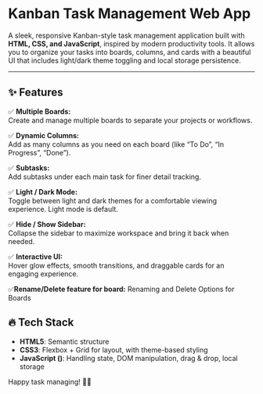 # Kanban Task Management Web App

A sleek, responsive Kanban-style task management application built with **HTML, CSS, and JavaScript**, inspired by modern productivity tools. It allows you to organize your tasks into boards, columns, and cards with a beautiful UI that includes light/dark theme toggling and local storage persistence.

---

## ✨ Features

✅ **Multiple Boards:**  
Create and manage multiple boards to separate your projects or workflows.

✅ **Dynamic Columns:**  
Add as many columns as you need on each board (like “To Do”, “In Progress”, “Done”).

✅ **Subtasks:**  
Add subtasks under each main task for finer detail tracking.

✅ **Light / Dark Mode:**  
Toggle between light and dark themes for a comfortable viewing experience. Light mode is default.

✅ **Hide / Show Sidebar:**  
Collapse the sidebar to maximize workspace and bring it back when needed.

✅ **Interactive UI:**  
Hover glow effects, smooth transitions, and draggable cards for an engaging experience.

✅**Rename/Delete feature for board:**
Renaming and Delete Options for Boards


## 🔥 Tech Stack

- **HTML5**: Semantic structure
- **CSS3**: Flexbox + Grid for layout, with theme-based styling
- **JavaScript ()**: Handling state, DOM manipulation, drag & drop, local storage


Happy task managing! 📝✨
